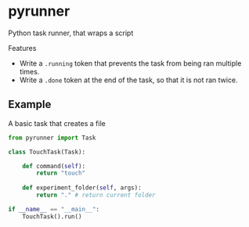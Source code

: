 # pyrunner
Python task runner, that wraps a script

Features
- Write a `.running` token that prevents the task from being ran multiple times.
- Write a `.done` token at the end of the task, so that it is not ran twice.


## Example

A basic task that creates a file

```python
from pyrunner import Task

class TouchTask(Task):

    def command(self):
        return "touch"
    
    def experiment_folder(self, args):
        return "." # return current folder

if __name__ == "__main__":
    TouchTask().run()
```
